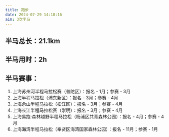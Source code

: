 ```yaml
---
title: 跑步
date: 2024-07-29 14:18:16
aim: 3次半马
---
```


## 半马总长：21.1km
## 半马用时：2h
## 半马赛事： 
1. 上海苏州河半程马拉松赛（普陀区）：报名 - 1月；参赛 - 3月
2. 上海半程马拉松（浦东新区）：报名 - 3月；参赛 - 4月
3. 上海佘山半程马拉松（松江区）：报名 - 3月；参赛 - 4月
4. 上海长江半程马拉松赛（崇明）：报名 - 3月；参赛 - 4月
5. 上海易跑·森林越野半程马拉松（杨浦区共青森林公园）：报名 - 4月；参赛 - 4月
6. 上海海湾半程马拉松（奉贤区海湾国家森林公园）：报名 - 11月；参赛 - 1月